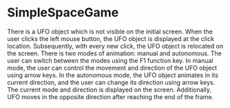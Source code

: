 # SimpleSpaceGame

There is a UFO object which is not visible on the initial screen. When the user clicks the left mouse button, the UFO object is displayed at the click location. Subsequently, with every new click, the UFO object is relocated on the screen. There is two modes of animation: manual and autonomous. The user can switch between the modes using the F1 function key. In manual mode, the user can control the movement and direction of the UFO object using arrow keys. In the autonomous mode, the UFO object animates in its current direction, and the user can change its direction using arrow keys. The current mode and direction is displayed on the screen. Additionally, UFO moves in the opposite direction after reaching the end of the frame.



